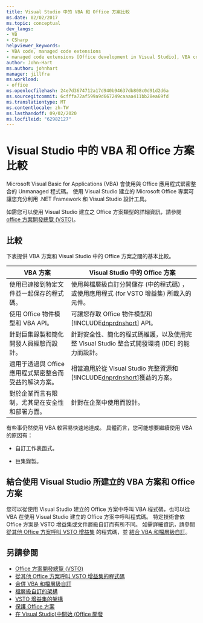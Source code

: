 ```yaml
---
title: Visual Studio 中的 VBA 和 Office 方案比較
ms.date: 02/02/2017
ms.topic: conceptual
dev_langs:
- VB
- CSharp
helpviewer_keywords:
- VBA code, managed code extensions
- managed code extensions [Office development in Visual Studio], VBA compared to
author: John-Hart
ms.author: johnhart
manager: jillfra
ms.workload:
- office
ms.openlocfilehash: 24e7d3674712a17d940b94637db808c0d91d2d6a
ms.sourcegitcommit: 6cfffa72af599a9d667249caaaa411bb28ea69fd
ms.translationtype: MT
ms.contentlocale: zh-TW
ms.lasthandoff: 09/02/2020
ms.locfileid: "62982127"
---
```

# <a name="vba-and-office-solutions-in-visual-studio-compared"></a>Visual Studio 中的 VBA 和 Office 方案比較
  Microsoft Visual Basic for Applications (VBA) 會使用與 Office 應用程式緊密整合的 Unmanaged 程式碼。 使用 Visual Studio 建立的 Microsoft Office 專案可讓您充分利用 .NET Framework 和 Visual Studio 設計工具。

 如需您可以使用 Visual Studio 建立之 Office 方案類型的詳細資訊，請參閱 [office 方案開發總覽 &#40;VSTO&#41;](../vsto/office-solutions-development-overview-vsto.md)。

## <a name="comparison"></a>比較
 下表提供 VBA 方案和 Visual Studio 中的 Office 方案之間的基本比較。

|VBA 方案|Visual Studio 中的 Office 方案|
|-------------------|---------------------------------------|
|使用已連接到特定文件並一起保存的程式碼。|使用與檔層級自訂分開儲存 (中的程式碼) ，或使用應用程式 (for VSTO 增益集) 所載入的元件。|
|使用 Office 物件模型和 VBA API。|可讓您存取 Office 物件模型和 [!INCLUDE[dnprdnshort](../sharepoint/includes/dnprdnshort-md.md)] API。|
|針對巨集錄製和簡化開發人員經驗而設計。|針對安全性、簡化的程式碼維護，以及使用完整 Visual Studio 整合式開發環境 (IDE) 的能力而設計。|
|適用于透過與 Office 應用程式緊密整合而受益的解決方案。|相當適用於從 Visual Studio 完整資源和 [!INCLUDE[dnprdnshort](../sharepoint/includes/dnprdnshort-md.md)]獲益的方案。|
|對於企業而言有限制，尤其是在安全性和部署方面。|針對在企業中使用而設計。|

 有些事仍然使用 VBA 較容易快速地達成。 具體而言，您可能想要繼續使用 VBA 的原因有：

- 自訂工作表函式。

- 巨集錄製。

## <a name="combine-vba-solutions-and-office-solutions-created-by-using-visual-studio"></a>結合使用 Visual Studio 所建立的 VBA 方案和 Office 方案
 您可以從使用 Visual Studio 建立的 Office 方案中呼叫 VBA 程式碼，也可以從 VBA 在使用 Visual Studio 建立的 Office 方案中呼叫程式碼。 特定技術會依 Office 方案是 VSTO 增益集或文件層級自訂而有所不同。 如需詳細資訊，請參閱 [從其他 Office 方案呼叫 VSTO 增益集](../vsto/calling-code-in-vsto-add-ins-from-other-office-solutions.md) 的程式碼，並 [結合 VBA 和檔層級自訂](../vsto/combining-vba-and-document-level-customizations.md)。

## <a name="see-also"></a>另請參閱
- [Office 方案開發總覽 &#40;VSTO&#41;](../vsto/office-solutions-development-overview-vsto.md)
- [從其他 Office 方案呼叫 VSTO 增益集的程式碼](../vsto/calling-code-in-vsto-add-ins-from-other-office-solutions.md)
- [合併 VBA 和檔層級自訂](../vsto/combining-vba-and-document-level-customizations.md)
- [檔層級自訂的架構](../vsto/architecture-of-document-level-customizations.md)
- [VSTO 增益集的架構](../vsto/architecture-of-vsto-add-ins.md)
- [保護 Office 方案](../vsto/securing-office-solutions.md)
- [在 Visual Studio&#41;中開始 &#40;Office 開發 ](../vsto/getting-started-office-development-in-visual-studio.md)
